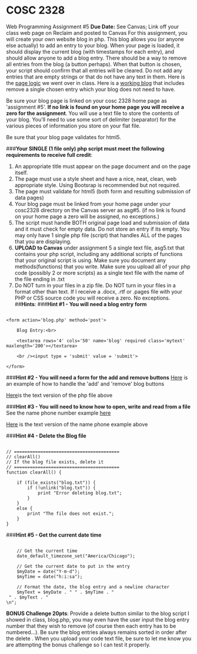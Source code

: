# COSC 2328

Web Programming Assignment #5
**Due Date:** See Canvas; Link off your class web page on Reclaim and posted to Canvas 
For this assignment, you will create your own website blog in php. This blog allows you (or anyone else actually) to add an entry to your blog. When your page is loaded, it should display the current blog (with timestamps for each entry), and should allow anyone to add a blog entry. There should be a way to remove all entries from the blog (a button perhaps). When that button is chosen, your script should confirm that all entries will be cleared. Do not add any entries that are empty strings or that do not have any text in them. Here is the [page logic](http://www.jbryan2.create.stedwards.edu/cosc2328/asgBlog.txt) we went over in class. Here is a [working blog](http://www.jbryan2.create.stedwards.edu/cosc2328/blog.php) that includes remove a single chosen entry which your blog does not need to have.

Be sure your blog page is linked on your cosc 2328 home page as 'assignment #5'. **If no link is found on your home page you will receive a zero for the assignment**. You will use a text file to store the contents of your blog. You'll need to use some sort of delimiter (separator) for the various pieces of information you store on your flat file.

Be sure that your blog page validates for html5.

###**Your SINGLE (1 file only) php script must meet the following requirements to receive full credit**:
1. An appropriate title must appear on the page document and on the page itself.
2. The page must use a style sheet and have a nice, neat, clean, web appropriate style. Using Bootsrap is recommended but not required.
3. The page must validate for html5 (both form and resulting submission of data pages)
4. Your blog page must be linked from your home page under your cosc2328 directory on the Canvas server as asg#5. 
(if no link is found on your home page a zero will be assigned, no exceptions.)
5. The script must handle BOTH original page load and submission of data and it must check for empty data. Do not store an entry if its empty. You may only have 1 single php file (script) that handles ALL of the pages that you are displaying.
6. **UPLOAD to Canvas** under assignment 5 a single text file, asg5.txt that contains your php script, including any additional scripts of functions that your original script is using. Make sure you document any methods(functions) that you write. Make sure you upload all of your php code (possibly 2 or more scripts) as a single text file with the name of the file ending in .txt
7. Do NOT turn in your files in a zip file. Do NOT turn in your files in a format other than text. If I receive a .docx, .rtf or .pages file with your PHP or CSS source code you will receive a zero. No exceptions.
##**Hints**:
###**Hint #1 - You will need a blog entry form**

```

<form action='blog.php' method='post'>

    Blog Entry:<br>

    <textarea rows='4' cols='50' name='blog' required class='mytext' maxlength='200'></textarea>

    <br /><input type = 'submit' value = 'submit'>

</form>

```
###__Hint #2 - You will need a form for the add and remove buttons__
[Here](http://www.jbryan2.create.stedwards.edu/cosc2328/sampleForms4.php) is an example of how to handle the 'add' and 'remove' blog buttons

[Here](http://www.jbryan2.create.stedwards.edu/cosc2328/sampleForms4.php.txt)is the text version of the php file above

###**Hint #3 - You will need to know how to open, write and read from a file**
See the name phone number example [here](http://www.jbryan2.create.stedwards.edu/cosc2328/phpFileSample.php)

[Here](http://www.jbryan2.create.stedwards.edu/cosc2328/phpFileSample.txt) is the text version of the name phone example above

###**Hint #4 - Delete the Blog file**
```

// ========================================
// clearAll()
// If the blog file exists, delete it
// ========================================
function clearAll() {

    if (file_exists("blog.txt")) {
        if (!unlink("blog.txt")) {
            print "Error deleting blog.txt";
        }
    }
    else {
        print "The file does not exist.";
    }
}

```
                
###**Hint #5 - Get the current date time**
```

    // Get the current time
    date_default_timezone_set("America/Chicago");

    // Get the current date to put in the entry
    $myDate = date("Y-m-d");
    $myTime = date("h:i:sa");

    // Format the date, the blog entry and a newline character
    $myText = $myDate . " " . $myTime . "
 " . $myText . "
\n";

```

**BONUS Challenge 20pts**: Provide a delete button similar to the blog script I showed in class, blog.php, you may even have the user input the blog entry number that they wish to remove (of course then each entry has to be numbered...). Be sure the blog entries always remains sorted in order after the delete . When you upload your code text file, be sure to let me know you are attempting the bonus challenge so I can test it properly.
